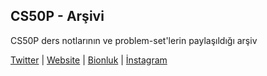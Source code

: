 ## CS50P - Arşivi

CS50P ders notlarının ve problem-set'lerin paylaşıldığı arşiv

[Twitter](https://twitter.com/bounjeedaily) | [Website](https://bounjee.github.io/) | [Bionluk](https://bionluk.com/bounjee) | [İnstagram](https://www.instagram.com/grbuzmustafa)
